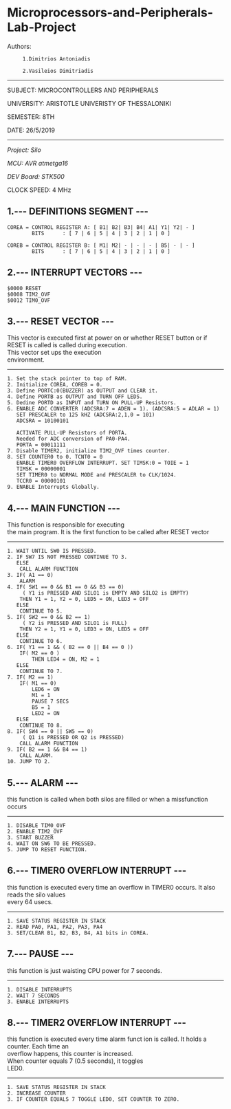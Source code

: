 # Microprocessors-and-Peripherals-Lab-Project

Authors: 
         
         1.Dimitrios Antoniadis
         
         2.Vasileios Dimitriadis


****************************

 SUBJECT:	MICROCONTROLLERS AND PERIPHERALS	

 UNIVERSITY:	ARISTOTLE UNIVERISTY OF THESSALONIKI	

 SEMESTER:	8TH					

 DATE:		26/5/2019				
****************************

*Project: Silo*

*MCU: AVR atmetga16*

*DEV Board: STK500*

					
CLOCK SPEED: 4 MHz

1.--- DEFINITIONS SEGMENT ---
------------------------------------------

	COREA = CONTROL REGISTER A: [ B1| B2| B3| B4| A1| Y1| Y2| - ]	
			BITS      : [ 7 | 6 | 5 | 4 | 3 | 2 | 1 | 0 ]
	
	COREB = CONTROL REGISTER B: [ M1| M2| - | - | - | B5| - | - ]	
			BITS      : [ 7 | 6 | 5 | 4 | 3 | 2 | 1 | 0 ]


2.--- INTERRUPT VECTORS ---
----------------------------------------

	$0000 RESET
	$0008 TIM2_OVF 
	$0012 TIM0_OVF

3.--- RESET VECTOR ---
------------------------------------------
 This vector is executed first at power 
 on or whether RESET button or if RESET 
 is called is called during execution.  
 This vector set ups the execution 	 
 environment.
 
------------------------------------------

	1. Set the stack pointer to top of RAM.
	2. Initialize COREA, COREB = 0.	
	3. Define PORTC:0(BUZZER) as OUTPUT and CLEAR it.
	4. Define PORTB as OUTPUT and TURN OFF LEDS.
	5. Dedine PORTD as INPUT and TURN ON PULL-UP Resistors.
	6. ENABLE ADC CONVERTER (ADCSRA:7 = ADEN = 1). (ADCSRA:5 = ADLAR = 1)
	   SET PRESCALER to 125 kHZ (ADCSRA:2,1,0 = 101)
	   ADCSRA = 10100101
	   
	   ACTIVATE PULL-UP Resistors of PORTA.
	   Needed for ADC conversion of PA0-PA4.
	   PORTA = 00011111
	7. Disable TIMER2, initialize TIM2_OVF times counter.
	8. SET COUNTER0 to 0. TCNT0 = 0
	   ENABLE TIMER0 OVERFLOW INTERRUPT. SET TIMSK:0 = TOIE = 1
	   TIMSK = 00000001
	   SET TIMER0 to NORMAL MODE and PRESCALER to CLK/1024.
	   TCCR0 = 00000101
	9. ENABLE Interrupts Globally.
	   
	   
4.--- MAIN FUNCTION ---
-------------------------------------------------
 This function is responsible for executing 	
 the main program. It is the first function	
 to be called after RESET vector		

-------------------------------------------------

	1. WAIT UNTIL SW0 IS PRESSED.
	2. IF SW7 IS NOT PRESSED CONTINUE TO 3.
	   ELSE
		CALL ALARM FUNCTION
	3. IF( A1 == 0)
		ALARM
	4. IF( SW1 == 0 && B1 == 0 && B3 == 0)
	     ( Y1 is PRESSED AND SILO1 is EMPTY AND SILO2 is EMPTY)
		THEN Y1 = 1, Y2 = 0, LED5 = ON, LED3 = OFF
	   ELSE
		CONTINUE TO 5.
	5. IF( SW2 == 0 && B2 == 1)
	     ( Y2 is PRESSED AND SILO1 is FULL)
		THEN Y2 = 1, Y1 = 0, LED3 = ON, LED5 = OFF
	   ELSE
		CONTINUE TO 6.
	6. IF( Y1 == 1 && ( B2 == 0 || B4 == 0 ))
		IF( M2 == 0 )
			THEN LED4 = ON, M2 = 1
	   ELSE
		CONTINUE TO 7.
	7. IF( M2 == 1)
		IF( M1 == 0)
			LED6 = ON
			M1 = 1
			PAUSE 7 SECS
			B5 = 1
			LED2 = ON
	   ELSE
		CONTINUE TO 8.
	8. IF( SW4 == 0 || SW5 == 0)
	     ( Q1 is PRESSED OR Q2 is PRESSED) 
		CALL ALARM FUNCTION
	9. IF( B2 == 1 && B4 == 1)
		CALL ALARM.
	10. JUMP TO 2.


5.--- ALARM ---
------------------------------------------------------
 this function is called when both silos are filled 
 or when a missfunction occurs			    

------------------------------------------------------

	1. DISABLE TIM0_OVF
	2. ENABLE TIM2_OVF
	3. START BUZZER
	4. WAIT ON SW6 TO BE PRESSED.
	5. JUMP TO RESET FUNCTION.


6.--- TIMER0 OVERFLOW INTERRUPT ---
----------------------------------------------------
 this function is executed every time an overflow 
 in TIMER0 occurs. It also reads the silo values  
 every 64 usecs.				   

----------------------------------------------------

	1. SAVE STATUS REGISTER IN STACK
	2. READ PA0, PA1, PA2, PA3, PA4
	3. SET/CLEAR B1, B2, B3, B4, A1 bits in COREA.


7.--- PAUSE ---
--------------------------------------
 this function is just waisting CPU 
 power for 7 seconds.		     

--------------------------------------

	1. DISABLE INTERRUPTS
	2. WAIT 7 SECONDS
	3. ENABLE INTERRUPTS
	

8.--- TIMER2 OVERFLOW INTERRUPT ---
----------------------------------------------------
 this function is executed every time alarm funct 
 ion is called. It holds a counter. Each time an  
 overflow happens, this counter is increased.     
 When counter equals 7 (0.5 seconds), it toggles  
 LED0. 					   

----------------------------------------------------

	1. SAVE STATUS REGISTER IN STACK
	2. INCREASE COUNTER
	3. IF COUNTER EQUALS 7 TOGGLE LED0, SET COUNTER TO ZERO.
